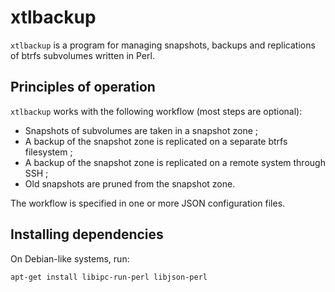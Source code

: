 # xtlbackup

`xtlbackup` is a program for managing snapshots, backups and replications of btrfs subvolumes written in Perl.

## Principles of operation

`xtlbackup` works with the following workflow (most steps are optional):
* Snapshots of subvolumes are taken in a snapshot zone ;
* A backup of the snapshot zone is replicated on a separate btrfs filesystem ;
* A backup of the snapshot zone is replicated on a remote system through SSH ;
* Old snapshots are pruned from the snapshot zone.

The workflow is specified in one or more JSON configuration files.

## Installing dependencies

On Debian-like systems, run:

`apt-get install libipc-run-perl libjson-perl`
